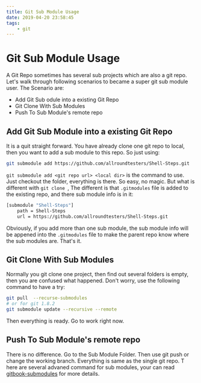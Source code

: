 ```yaml
---
title: Git Sub Module Usage 
date: 2019-04-20 23:58:45
tags:
	- git
---
```

# Git Sub Module Usage

A Git Repo sometimes has several sub projects which are also a git repo. Let's walk through following scenarios to became a super
git sub module user. The Scenario are:

- Add Git Sub odule into a existing Git Repo
- Git Clone With Sub Modules
- Push To Sub Module's remote repo

##  Add Git Sub Module into a existing Git Repo

It is a quit straight forward. You have already clone one git repo to local, then you want to add a sub module to this repo.
So just using:

```sh
git submodule add https://github.com/allroundtesters/Shell-Steps.git
```
 
```git submodule add <git repo url> <local dir>``` is the command 
to use. Just checkout the folder, everything is there. So easy, no magic. But what is different with ```git clone ```, The different is that ```.gitmodules``` file is added to the existing repo, and there sub module info is in it:

```sh
[submodule "Shell-Steps"]
	path = Shell-Steps
	url = https://github.com/allroundtesters/Shell-Steps.git

```

Obviously, if you add more than one sub module, the sub module info will be appened into the ```.gitmodules``` file to make the parent repo know where the sub modules are.
That's it.

## Git Clone With Sub Modules

Normally you git clone one project, then find out several folders is empty, then you are confused what happened.  Don't worry, use the following command to have a try:

```sh
git pull  --recurse-submodules
# or for git 1.8.2
git submodule update --recursive --remote

```

Then everything is ready. Go to work right now.

## Push To Sub Module's remote repo

There is no difference. Go to the Sub Module Folder. Then use git push or change the working branch. Everything is same as the single git repo. T here are several advaned command for sub modules, your can read [gitbook-submodules](https://git-scm.com/book/en/v2/Git-Tools-Submodules) for more details.




